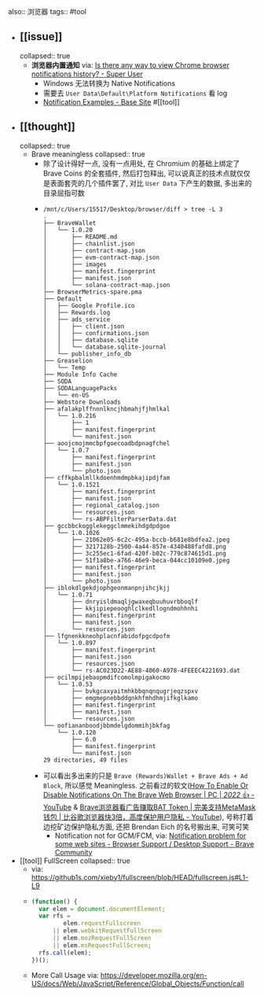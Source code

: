 also:: 浏览器
tags:: #tool

- ## [[issue]]
  collapsed:: true
  - **浏览器内置通知**
    via: [Is there any way to view Chrome browser notifications history? - Super User](https://superuser.com/questions/1035042/is-there-any-way-to-view-chrome-browser-notifications-history)
    - Windows 无法转换为 Native Notifications
    - 需要去 `User Data\Default\Platform Notifications` 看 log
    - [Notification Examples - Base Site](https://web-push-book.gauntface.com/demos/notification-examples/) #[[tool]]
- ## [[thought]]
  collapsed:: true
  - Brave meaningless
    collapsed:: true
    - 除了设计得好一点, 没有一点用处, 在 Chromium 的基础上绑定了 Brave Coins 的全套插件, 然后打包释出, 可以说真正的技术点就仅仅是表面套壳的几个插件罢了, 对比 `User Data` 下产生的数据, 多出来的目录屈指可数
    - ```
      /mnt/c/Users/15517/Desktop/browser/diff > tree -L 3
      .
      ├── BraveWallet
      │   └── 1.0.20
      │       ├── README.md
      │       ├── chainlist.json
      │       ├── contract-map.json
      │       ├── evm-contract-map.json
      │       ├── images
      │       ├── manifest.fingerprint
      │       ├── manifest.json
      │       └── solana-contract-map.json
      ├── BrowserMetrics-spare.pma
      ├── Default
      │   ├── Google Profile.ico
      │   ├── Rewards.log
      │   ├── ads_service
      │   │   ├── client.json
      │   │   ├── confirmations.json
      │   │   ├── database.sqlite
      │   │   └── database.sqlite-journal
      │   └── publisher_info_db
      ├── Greaselion
      │   └── Temp
      ├── Module Info Cache
      ├── SODA
      ├── SODALanguagePacks
      │   └── en-US
      ├── Webstore Downloads
      ├── afalakplffnnnlkncjhbmahjfjhmlkal
      │   └── 1.0.216
      │       ├── 1
      │       ├── manifest.fingerprint
      │       └── manifest.json
      ├── aoojcmojmmcbpfgoecoadbdpnagfchel
      │   └── 1.0.7
      │       ├── manifest.fingerprint
      │       ├── manifest.json
      │       └── photo.json
      ├── cffkpbalmllkdoenhmdmpbkajipdjfam
      │   └── 1.0.1521
      │       ├── manifest.fingerprint
      │       ├── manifest.json
      │       ├── regional_catalog.json
      │       ├── resources.json
      │       └── rs-ABPFilterParserData.dat
      ├── gccbbckogglekeggclmmekihdgdpdgoe
      │   └── 1.0.1026
      │       ├── 21062e05-6c2c-495a-bccb-b681e8bdfea2.jpeg
      │       ├── 3217128b-2500-4a44-857e-4340488fafd8.png
      │       ├── 3c255ec1-6fad-420f-b02c-779c874615d1.png
      │       ├── 51f1a8be-a766-46e9-beca-044cc10109e0.jpeg
      │       ├── manifest.fingerprint
      │       ├── manifest.json
      │       └── photo.json
      ├── iblokdlgekdjophgeonmanpnjihcjkjj
      │   └── 1.0.71
      │       ├── dnryisldmaqljgwaxeqbuuhuvrbboqlf
      │       ├── kkjipiepeooghlclkedllogndmohhnhi
      │       ├── manifest.fingerprint
      │       ├── manifest.json
      │       └── resources.json
      ├── lfgnenkkneohplacnfabidofpgcdpofm
      │   └── 1.0.897
      │       ├── manifest.fingerprint
      │       ├── manifest.json
      │       ├── resources.json
      │       └── rs-AC023D22-AE88-4060-A978-4FEEEC4221693.dat
      ├── ocilmpijebaopmdifcomolmpigakocmo
      │   └── 1.0.53
      │       ├── bvkgcaxyaitmhkbbqnqnqugrjeqzspxv
      │       ├── emgmepnebbddgnkhfmhdhmjifkglkamo
      │       ├── manifest.fingerprint
      │       ├── manifest.json
      │       └── resources.json
      └── oofiananboodjbbmdelgdommihjbkfag
          └── 1.0.120
              ├── 6.0
              ├── manifest.fingerprint
              └── manifest.json
      29 directories, 49 files
      ```
    - 可以看出多出来的只是 `Brave (Rewards)Wallet + Brave Ads + Ad Block`, 所以感觉 Meaningless. 之前看过的软文([How To Enable Or Disable Notifications On The Brave Web Browser | PC | *2022* 👍 - YouTube](https://www.youtube.com/watch?v=86xEqFtENB8) & [Brave浏览器看广告赚取BAT Token | 完美支持MetaMask钱包 | 比谷歌浏览器快3倍，高度保护用户隐私 - YouTube](https://www.youtube.com/watch?v=QGFJ_LbUFpM)), 号称打着边挖矿边保护隐私方面, 还把 Brendan Eich 的名号搬出来, 可笑可笑
      - Notification not for GCM/FCM, via: [Notification problem for some web sites - Browser Support / Desktop Support - Brave Community](https://community.brave.com/t/notification-problem-for-some-web-sites/223966/17)
- [[tool]] FullScreen
  collapsed:: true
  - via: https://github1s.com/xieby1/fullscreen/blob/HEAD/fullscreen.js#L1-L9
  - ```js
    (function() {
      var elem = document.documentElement;
      var rfs =
             elem.requestFullscreen
          || elem.webkitRequestFullScreen
          || elem.mozRequestFullScreen
          || elem.msRequestFullScreen;
      rfs.call(elem);
    })();
    ```
  - More Call Usage via: https://developer.mozilla.org/en-US/docs/Web/JavaScript/Reference/Global_Objects/Function/call